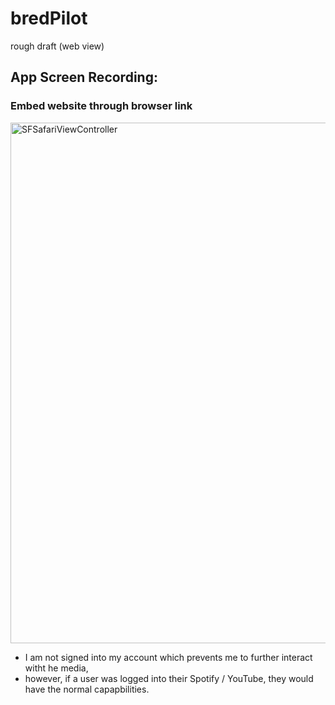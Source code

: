 # bredPilot
rough draft (web view)

## App Screen Recording:



### Embed website through browser link

<img width="833" alt="SFSafariViewController" src="https://user-images.githubusercontent.com/86810022/161645711-271faa29-7340-418e-b1b3-78f605188d32.png">

* I am not signed into my account which prevents me to further interact witht he media,
* however, if a user was logged into their Spotify / YouTube, they would have the normal capapbilities.
